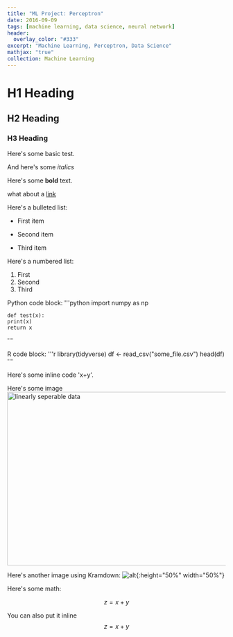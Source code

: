 ```yaml
---
title: "ML Project: Perceptron"
date: 2016-09-09
tags: [machine learning, data science, neural network]
header:
  overlay_color: "#333"
excerpt: "Machine Learning, Perceptron, Data Science"
mathjax: "true"
collection: Machine Learning
---
```


# H1 Heading

## H2 Heading

### H3 Heading

Here's some basic test.

And here's some *italics*

Here's some **bold** text.

what about a [link](http://github.eganji/)

Here's a bulleted list:
* First item
+ Second item
- Third item


Here's a numbered list:
1. First
2. Second
3. Third

Python code block:
'''python
	import numpy as np

	def test(x):
	print(x)
	return x
'''

R code block:
'''r
library(tidyverse)
df <- read_csv("some_file.csv")
head(df)
'''

Here's some inline code 'x+y'.

Here's some image
<img src="{{site.url}}{{site.baseurl}}/assets/images/zfnet.png" alt="linearly seperable data" width="800" height="400">

Here's another image using Kramdown:
![alt]({{site.url}}{{site.baseurl}}/assets/images/zfnet.png){:height="50%" width="50%"}

Here's some math:

$$z=x+y$$

You can also put it inline $$z=x+y$$
